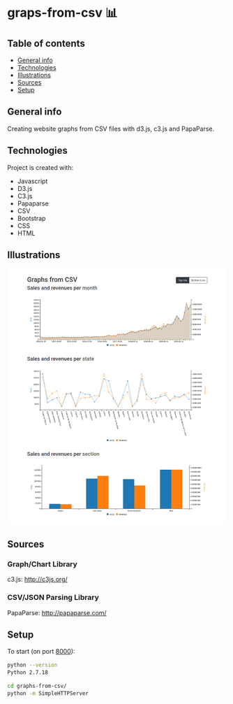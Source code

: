 # graps-from-csv 📊

## Table of contents
* [General info](#general-info)
* [Technologies](#technologies)
* [Illustrations](#Illustrations)
* [Sources](#Sources)
* [Setup](#setup)

## General info
Creating website graphs from CSV files with d3.js, c3.js and PapaParse.
	
## Technologies
Project is created with:
- Javascript
- D3.js
- C3.js
- Papaparse
- CSV
- Bootstrap
- CSS
- HTML

## Illustrations

![alt text](https://github.com/georginapuig/graps-from-csv/blob/master/assets/top-line-graphs.png?raw=true)

## Sources

### Graph/Chart Library

c3.js: http://c3js.org/

### CSV/JSON Parsing Library

PapaParse: http://papaparse.com/

## Setup
To start (on port [8000](http://localhost:8000)):

```bash
python --version
Python 2.7.18
```

```bash
cd graphs-from-csv/
python -m SimpleHTTPServer
```
